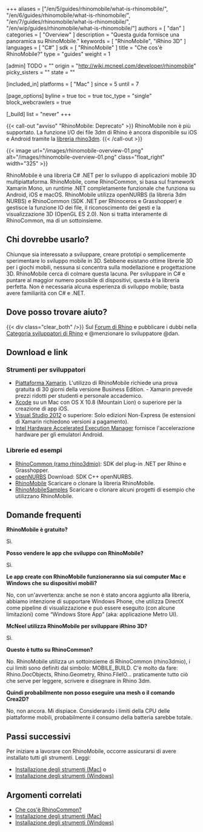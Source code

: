 ﻿+++
aliases = ["/en/5/guides/rhinomobile/what-is-rhinomobile/", "/en/6/guides/rhinomobile/what-is-rhinomobile/", "/en/7/guides/rhinomobile/what-is-rhinomobile/", "/en/wip/guides/rhinomobile/what-is-rhinomobile/"]
authors = [ "dan" ]
categories = [ "Overview" ]
description = "Questa guida fornisce una panoramica su RhinoMobile."
keywords = [ "RhinoMobile", "iRhino 3D" ]
languages = [ "C#" ]
sdk = [ "RhinoMobile" ]
title = "Che cos'è RhinoMobile?"
type = "guides"
weight = 1

[admin]
TODO = ""
origin = "http://wiki.mcneel.com/developer/rhinomobile"
picky_sisters = ""
state = ""

[included_in]
platforms = [ "Mac" ]
since = 5
until = 7

[page_options]
byline = true
toc = true
toc_type = "single"
block_webcrawlers = true

[_build]
list = "never"
+++

{{< call-out "avviso" "RhinoMobile: Deprecato" >}}
RhinoMobile non è più supportato. La funzione I/O dei file 3dm di Rhino è ancora disponibile su iOS e Android tramite la [libreria rhino3dm](https://github.com/mcneel/rhino3dm).
{{< /call-out >}}
 
{{< image url="/images/rhinomobile-overview-01.png" alt="/images/rhinomobile-overview-01.png" class="float_right" width="325" >}}

RhinoMobile è una libreria C# .NET per lo sviluppo di applicazioni mobile 3D multipiattaforma. RhinoMobile, come RhinoCommon, si basa sul framework Xamarin Mono, un runtime .NET completamente funzionale che funziona su Android, iOS e macOS. RhinoMobile utilizza openNURBS (la libreria 3dm NURBS) e RhinoCommon (SDK .NET per Rhinoceros e Grasshopper) e gestisce la funzione IO dei file, il riconoscimento dei gesti e la visualizzazione 3D (OpenGL ES 2.0). Non si tratta interamente di RhinoCommon, ma di un sottoinsieme.

## Chi dovrebbe usarlo?

Chiunque sia interessato a sviluppare, creare prototipi o semplicemente sperimentare lo sviluppo mobile in 3D. Sebbene esistano ottime librerie 3D per i giochi mobili, nessuna si concentra sulla modellazione e progettazione 3D. RhinoMobile cerca di colmare questa lacuna. Per sviluppare in C# e puntare al maggior numero possibile di dispositivi, questa è la libreria perfetta. Non è necessaria alcuna esperienza di sviluppo mobile; basta avere familiarità con C# e .NET.

## Dove posso trovare aiuto?
{{< div class="clear_both" />}}
Sul [Forum di Rhino](http://discourse.mcneel.com/) e pubblicare i dubbi nella [Categoria sviluppatori di Rhino](http://discourse.mcneel.com/c/rhino-developer) e @menzionare lo sviluppatore @dan.

## Download e link

### Strumenti per sviluppatori

- [Piattaforma Xamarin](http://xamarin.com/download). L'utilizzo di RhinoMobile richiede una prova gratuita di 30 giorni della versione Business Edition. - Xamarin prevede prezzi ridotti per studenti e personale accademico.
- [Xcode](http://developer.apple.com/xcode/) su un Mac con OS X 10.8 (Mountain Lion) o superiore per la creazione di app iOS.
- [Visual Studio 2012](http://https//www.visualstudio.com/en-us/visual-studio-homepage-vs.aspx) o superiore: Solo edizioni Non-Express (le estensioni di Xamarin richiedono versioni a pagamento).
- [Intel Hardware Accelerated Execution Manager](http://software.intel.com/en-us/articles/intel-hardware-accelerated-execution-manager/) fornisce l'accelerazione hardware per gli emulatori Android.

### Librerie ed esempi

- [RhinoCommon (ramo rhino3dmio)](https://github.com/mcneel/rhinocommon/tree/rhino3dmio): SDK del plug-in .NET per Rhino e Grasshopper.
- [openNURBS](http://www.rhino3d.com/opennurbs) Download: SDK C++ openNURBS.
- [RhinoMobile](http://github.com/mcneel/RhinoMobile) Scaricare o clonare la libreria RhinoMobile.
- [RhinoMobileSamples](http://github.com/mcneel/RhinoMobileSamples) Scaricare o clonare alcuni progetti di esempio che utilizzano RhinoMobile.

## Domande frequenti

**RhinoMobile è gratuito?**

Sì.

**Posso vendere le app che sviluppo con RhinoMobile?**

Sì.

**Le app create con RhinoMobile funzioneranno sia sui computer Mac e Windows che su dispositivi mobili?**

No, con un'avvertenza: anche se non è stato ancora aggiunto alla libreria, abbiamo intenzione di supportare Windows Phone, che utilizza DirectX come pipeline di visualizzazione e può essere eseguito (con alcune limitazioni) come “Windows Store App” (aka: applicazione Metro UI).

**McNeel utilizza RhinoMobile per sviluppare iRhino 3D?**

Sì.

**Questo è tutto su RhinoCommon?**

No. RhinoMobile utilizza un sottoinsieme di RhinoCommon (rhino3dmio), i cui limiti sono definiti dal simbolo: MOBILE_BUILD. C'è molto da fare: Rhino.DocObjects, Rhino.Geometry, Rhino.FileIO... praticamente tutto ciò che serve per leggere, scrivere e disegnare in Rhino 3dm.

**Quindi probabilmente non posso eseguire una mesh o il comando Crea2D?**

No, non ancora. Mi dispiace. Considerando i limiti della CPU delle piattaforme mobili, probabilmente il consumo della batteria sarebbe totale.

## Passi successivi

Per iniziare a lavorare con RhinoMobile, occorre assicurarsi di avere installato tutti gli strumenti.  Leggi:

- [Installazione degli strumenti (Mac)](/guides/rhinomobile/installing-tools-mac/) o
- [Installazione degli strumenti (Windows)](/guides/rhinomobile/installing-tools-windows/)

## Argomenti correlati

- [Che cos'è RhinoCommon?](/guides/rhinocommon/what-is-rhinocommon/)
- [Installazione degli strumenti (Mac)](/guides/rhinomobile/installing-tools-mac/)
- [Installazione degli strumenti (Windows)](/guides/rhinomobile/installing-tools-windows/)
